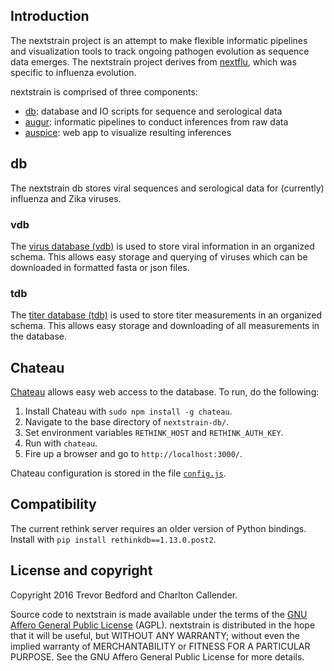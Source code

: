 ## Introduction

The nextstrain project is an attempt to make flexible informatic pipelines and visualization tools to track ongoing pathogen evolution as sequence data emerges. The nextstrain project derives from [nextflu](https://github.com/blab/nextflu), which was specific to influenza evolution.

nextstrain is comprised of three components:

* [db](https://github.com/blab/nextstrain-db): database and IO scripts for sequence and serological data
* [augur](https://github.com/blab/nextstrain-augur): informatic pipelines to conduct inferences from raw data
* [auspice](https://github.com/blab/nextstrain-auspice): web app to visualize resulting inferences

## db

The nextstrain db stores viral sequences and serological data for (currently) influenza and Zika viruses.

### vdb

The [virus database (vdb)](vdb/) is used to store viral information in an organized schema. This allows easy storage and querying of viruses which can be downloaded in formatted fasta or json files.

### tdb

The [titer database (tdb)](tdb/) is used to store titer measurements in an organized schema. This allows easy storage and downloading of all measurements in the database.

## Chateau

[Chateau](https://github.com/neumino/chateau/) allows easy web access to the database. To run, do the following:

1. Install Chateau with `sudo npm install -g chateau`.
2. Navigate to the base directory of `nextstrain-db/`.
3. Set environment variables `RETHINK_HOST` and `RETHINK_AUTH_KEY`.
4. Run with `chateau`.
5. Fire up a browser and go to `http://localhost:3000/`.

Chateau configuration is stored in the file [`config.js`](config.js).

## Compatibility

The current rethink server requires an older version of Python bindings. Install with `pip install rethinkdb==1.13.0.post2`.

## License and copyright

Copyright 2016 Trevor Bedford and Charlton Callender.

Source code to nextstrain is made available under the terms of the [GNU Affero General Public License](LICENSE.txt) (AGPL). nextstrain is distributed in the hope that it will be useful, but WITHOUT ANY WARRANTY; without even the implied warranty of MERCHANTABILITY or FITNESS FOR A PARTICULAR PURPOSE. See the GNU Affero General Public License for more details.
